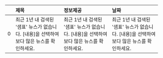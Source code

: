 |    | 제목                                                                                       | 정보제공                                                                                   | 날짜                                                                                       |
|---:|:-------------------------------------------------------------------------------------------|:-------------------------------------------------------------------------------------------|:-------------------------------------------------------------------------------------------|
|  0 | 최근 1년 내 검색된 '샘표' 뉴스가 없습니다.  [내용]을 선택하여 보다 많은 뉴스를 확인하세요. | 최근 1년 내 검색된 '샘표' 뉴스가 없습니다.  [내용]을 선택하여 보다 많은 뉴스를 확인하세요. | 최근 1년 내 검색된 '샘표' 뉴스가 없습니다.  [내용]을 선택하여 보다 많은 뉴스를 확인하세요. |